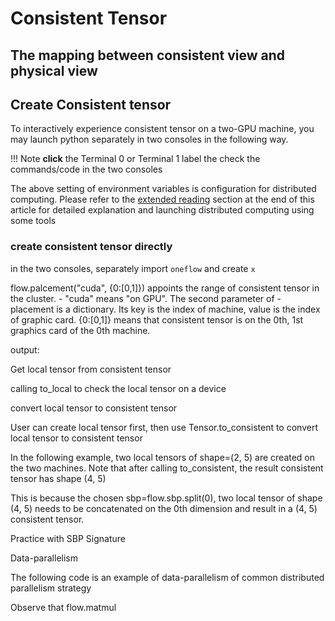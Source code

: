 # Consistent Tensor

## The mapping between consistent view and physical view

## Create Consistent tensor

To interactively experience consistent tensor on a two-GPU machine, you may launch python separately in two consoles in the following way.

!!! Note
    **click** the Terminal 0 or Terminal 1 label the check the commands/code in the two consoles




The above setting of environment variables is configuration for distributed computing. Please refer to the [extended reading](#_5) section at the end of this article for detailed explanation and launching distributed computing using some tools

### create consistent tensor directly

in the two consoles, separately import `oneflow` and create `x`

flow.palcement("cuda", {0:[0,1]}) appoints the range of consistent tensor in the cluster. - "cuda" means "on GPU". The second parameter of - placement is a dictionary. Its key is the index of machine, value is the index of graphic card. {0:[0,1]} means that consistent tensor is on the 0th, 1st graphics card of the 0th machine.

output:

Get local tensor from consistent tensor

calling to_local to check the local tensor on a device

convert local tensor to consistent tensor

User can create local tensor first, then use Tensor.to_consistent to convert local tensor to consistent tensor

In the following example, two local tensors of shape=(2, 5) are created on the two machines. Note that after calling to_consistent, the result consistent tensor has shape (4, 5)

This is because the chosen sbp=flow.sbp.split(0), two local tensor of shape (4, 5) needs to be concatenated on the 0th dimension and result in a (4, 5) consistent tensor.

Practice with SBP Signature

Data-parallelism

The following code is an example of data-parallelism of common distributed parallelism strategy

Observe that flow.matmul 